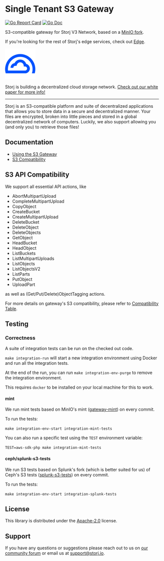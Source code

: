 # Single Tenant S3 Gateway

[![Go Report Card](https://goreportcard.com/badge/storj.io/gateway)](https://goreportcard.com/report/storj.io/gateway)
[![Go Doc](https://img.shields.io/badge/godoc-reference-blue.svg?style=flat-square)](https://pkg.go.dev/storj.io/gateway)

S3-compatible gateway for Storj V3 Network, based on a [MinIO
fork](https://github.com/storj/minio).

If you're looking for the rest of Storj's edge services, check out
[Edge](https://github.com/storj/edge).

<img src="https://github.com/storj/storj/raw/main/resources/logo.png" width="100">

Storj is building a decentralized cloud storage network. [Check out our white
paper for more info!](https://storj.io/white-paper)

----

Storj is an S3-compatible platform and suite of decentralized applications that
allows you to store data in a secure and decentralized manner. Your files are
encrypted, broken into little pieces and stored in a global decentralized
network of computers. Luckily, we also support allowing you (and only you) to
retrieve those files!

## Documentation

* [Using the S3 Gateway](https://docs.storj.io/api-reference/s3-gateway)
* [S3 Compatibility](https://docs.storj.io/dcs/api/s3/s3-compatibility)

## S3 API Compatibility

We support all essential API actions, like

* AbortMultipartUpload
* CompleteMultipartUpload
* CopyObject
* CreateBucket
* CreateMultipartUpload
* DeleteBucket
* DeleteObject
* DeleteObjects
* GetObject
* HeadBucket
* HeadObject
* ListBuckets
* ListMultipartUploads
* ListObjects
* ListObjectsV2
* ListParts
* PutObject
* UploadPart

as well as (Get/Put/Delete)ObjectTagging actions.

For more details on gateway's S3 compatibility, please refer to [Compatibility
Table](https://docs.storj.io/dcs/api/s3/s3-compatibility).

## Testing

### Correctness

A suite of integration tests can be run on the checked out code.

`make integration-run` will start a new integration environment using Docker
and run all the integration tests.

At the end of the run, you can run `make integration-env-purge` to remove the
integration environment.

This requires `docker` to be installed on your local machine for this to work.

#### mint

We run mint tests based on MinIO's mint
([gateway-mint](https://github.com/storj/gateway-mint)) on every commit.

To run the tests:

`make integration-env-start integration-mint-tests`

You can also run a specific test using the `TEST` environment variable:

`TEST=aws-sdk-php make integration-mint-tests`

#### ceph/splunk-s3-tests

We run S3 tests based on Splunk's fork (which is better suited for us) of
Ceph's S3 tests ([splunk-s3-tests](https://github.com/storj/splunk-s3-tests)) on
every commit.

To run the tests:

`make integration-env-start integration-splunk-tests`

## License

This library is distributed under the
[Apache-2.0](https://www.apache.org/licenses/LICENSE-2.0) license.

## Support

If you have any questions or suggestions please reach out to us on [our
community forum](https://forum.storj.io/) or email us at support@storj.io.
